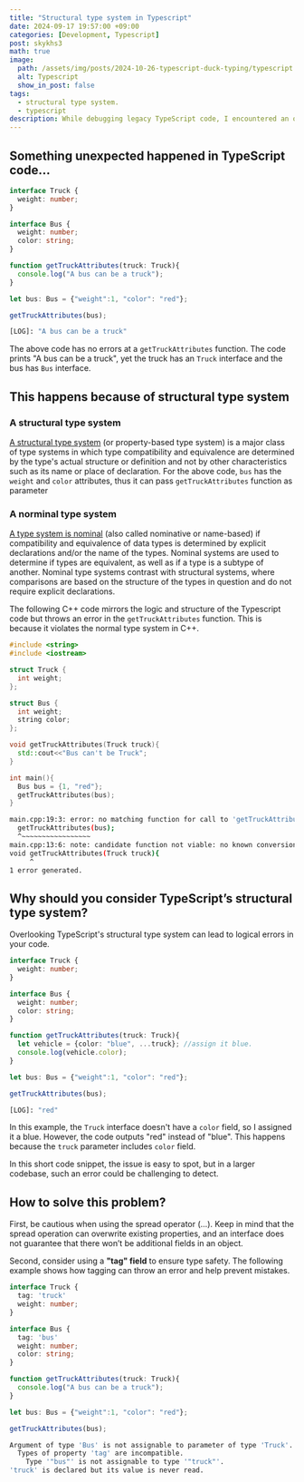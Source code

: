 ```yaml
---
title: "Structural type system in Typescript"
date: 2024-09-17 19:57:00 +09:00
categories: [Development, Typescript]
post: skykhs3
math: true
image:
  path: /assets/img/posts/2024-10-26-typescript-duck-typing/typescript.png
  alt: Typescript
  show_in_post: false
tags:
  - structural type system.
  - typescript
description: While debugging legacy TypeScript code, I encountered an odd issue—a field of a object not defined in the interface appeared unexpectedly.
---
```


## Something unexpected happened in TypeScript code...

<div markdown="1">

```typescript
interface Truck {
  weight: number;
}

interface Bus {
  weight: number;
  color: string;
}

function getTruckAttributes(truck: Truck){
  console.log("A bus can be a truck");
}

let bus: Bus = {"weight":1, "color": "red"};

getTruckAttributes(bus);
```
```bash
[LOG]: "A bus can be a truck" 
```

The above code has no errors at a `getTruckAttributes` function. The code prints "A bus can be a truck", yet the truck has an `Truck` interface and the bus has `Bus` interface.

## This happens because of structural type system 

### A structural type system
[A structural type system](https://en.wikipedia.org/wiki/Structural_type_system) (or property-based type system) is a major class of type systems in which type compatibility and equivalence are determined by the type's actual structure or definition and not by other characteristics such as its name or place of declaration.
For the above code, `bus` has the `weight` and `color` attributes, thus it can pass `getTruckAttributes` function as parameter

### A norminal type system
[A type system is nominal](https://en.wikipedia.org/wiki/Nominal_type_system) (also called nominative or name-based) if compatibility and equivalence of data types is determined by explicit declarations and/or the name of the types. Nominal systems are used to determine if types are equivalent, as well as if a type is a subtype of another. Nominal type systems contrast with structural systems, where comparisons are based on the structure of the types in question and do not require explicit declarations.


The following C++ code mirrors the logic and structure of the Typescript code but throws an error in the `getTruckAttributes` function. This is because it violates the normal type system in C++.

```c++
#include <string>
#include <iostream>

struct Truck {
  int weight;
};

struct Bus {
  int weight;
  string color;
};

void getTruckAttributes(Truck truck){
  std::cout<<"Bus can't be Truck";
}

int main(){
  Bus bus = {1, "red"};
  getTruckAttributes(bus);
}
```

```bash
main.cpp:19:3: error: no matching function for call to 'getTruckAttributes'
  getTruckAttributes(bus);
  ^~~~~~~~~~~~~~~~~~
main.cpp:13:6: note: candidate function not viable: no known conversion from 'Bus' to 'Truck' for 1st argument
void getTruckAttributes(Truck truck){
     ^
1 error generated.
```

## Why should you consider TypeScript’s structural type system?

Overlooking TypeScript's structural type system can lead to logical errors in your code.
``` typescript
interface Truck {
  weight: number;
}

interface Bus {
  weight: number;
  color: string;
}

function getTruckAttributes(truck: Truck){
  let vehicle = {color: "blue", ...truck}; //assign it blue.
  console.log(vehicle.color);
}

let bus: Bus = {"weight":1, "color": "red"};

getTruckAttributes(bus);
```
```bash
[LOG]: "red" 
```

In this example, the `Truck` interface doesn't have a `color` field, so I assigned it a blue. However, the code outputs "red" instead of "blue". This happens because the `truck` parameter includes `color` field.

In this short code snippet, the issue is easy to spot, but in a larger codebase, such an error could be challenging to detect.

## How to solve this problem?
First, be cautious when using the spread operator (...). Keep in mind that the spread operation can overwrite existing properties, and an interface does not guarantee that there won’t be additional fields in an object.

Second, consider using a **"tag" field** to ensure type safety. The following example shows how tagging can throw an error and help prevent mistakes.

```typescript
interface Truck {
  tag: 'truck'
  weight: number;
}

interface Bus {
  tag: 'bus'
  weight: number;
  color: string;
}

function getTruckAttributes(truck: Truck){
  console.log("A bus can be a truck");
}

let bus: Bus = {"weight":1, "color": "red"};

getTruckAttributes(bus);
```

```bash
Argument of type 'Bus' is not assignable to parameter of type 'Truck'.
  Types of property 'tag' are incompatible.
    Type '"bus"' is not assignable to type '"truck"'.
'truck' is declared but its value is never read.
```

</div>
